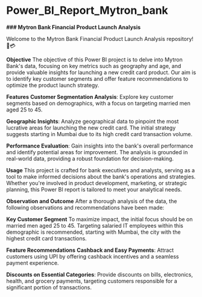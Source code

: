 # Power_BI_Report_Mytron_bank
**### Mytron Bank Financial Product Launch Analysis**

Welcome to the Mytron Bank Financial Product Launch Analysis repository! 🏦💳

**Objective**
The objective of this Power BI project is to delve into Mytron Bank's data, focusing on key metrics such as geography and age, and provide valuable insights for launching a new credit card product. Our aim is to identify key customer segments and offer feature recommendations to optimize the product launch strategy.

**Features**
**Customer Segmentation Analysis**: Explore key customer segments based on demographics, with a focus on targeting married men aged 25 to 45.

**Geographic Insights**: Analyze geographical data to pinpoint the most lucrative areas for launching the new credit card. The initial strategy suggests starting in Mumbai due to its high credit card transaction volume.

**Performance Evaluation**: Gain insights into the bank's overall performance and identify potential areas for improvement. The analysis is grounded in real-world data, providing a robust foundation for decision-making.

**Usage**
This project is crafted for bank executives and analysts, serving as a tool to make informed decisions about the bank's operations and strategies. Whether you're involved in product development, marketing, or strategic planning, this Power BI report is tailored to meet your analytical needs.

**Observation and Outcome**
After a thorough analysis of the data, the following observations and recommendations have been made:

**Key Customer Segment**
To maximize impact, the initial focus should be on married men aged 25 to 45. Targeting salaried IT employees within this demographic is recommended, starting with Mumbai, the city with the highest credit card transactions.

**Feature Recommendations**
**Cashback and Easy Payments**: Attract customers using UPI by offering cashback incentives and a seamless payment experience.

**Discounts on Essential Categories**: Provide discounts on bills, electronics, health, and grocery payments, targeting customers responsible for a significant portion of transactions.








